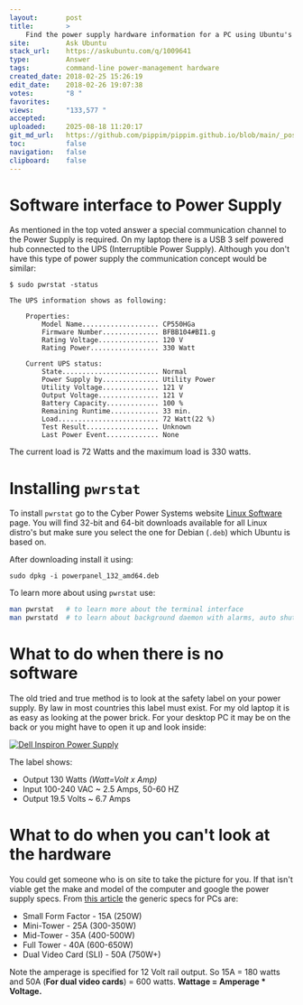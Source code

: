 ```yaml
---
layout:       post
title:        >
    Find the power supply hardware information for a PC using Ubuntu's command-line
site:         Ask Ubuntu
stack_url:    https://askubuntu.com/q/1009641
type:         Answer
tags:         command-line power-management hardware
created_date: 2018-02-25 15:26:19
edit_date:    2018-02-26 19:07:38
votes:        "8 "
favorites:    
views:        "133,577 "
accepted:     
uploaded:     2025-08-18 11:20:17
git_md_url:   https://github.com/pippim/pippim.github.io/blob/main/_posts/2018/2018-02-25-Find-the-power-supply-hardware-information-for-a-PC-using-Ubuntu_s-command-line.md
toc:          false
navigation:   false
clipboard:    false
---
```


# Software interface to Power Supply

As mentioned in the top voted answer a special communication channel to the Power Supply is required. On my laptop there is a USB 3 self powered hub connected to the UPS (Interruptible Power Supply). Although you don't have this type of power supply the communication concept would be similar:

``` 
$ sudo pwrstat -status

The UPS information shows as following:

	Properties:
		Model Name................... CP550HGa
		Firmware Number.............. BFBB104#BI1.g
		Rating Voltage............... 120 V
		Rating Power................. 330 Watt

	Current UPS status:
		State........................ Normal
		Power Supply by.............. Utility Power
		Utility Voltage.............. 121 V
		Output Voltage............... 121 V
		Battery Capacity............. 100 %
		Remaining Runtime............ 33 min.
		Load......................... 72 Watt(22 %)
		Test Result.................. Unknown
		Last Power Event............. None
```

The current load is 72 Watts and the maximum load is 330 watts.

# Installing `pwrstat`

To install `pwrstat` go to the Cyber Power Systems website [Linux Software][1] page. You will find 32-bit and 64-bit downloads available for all Linux distro's but make sure you select the one for Debian (`.deb`) which Ubuntu is based on.

After downloading install it using:

``` 
sudo dpkg -i powerpanel_132_amd64.deb
```

To learn more about using `pwrstat` use:



``` bash
man pwrstat   # to learn more about the terminal interface
man pwrstatd  # to learn about background daemon with alarms, auto shutdown, etc.
```

# What to do when there is no software

The old tried and true method is to look at the safety label on your power supply. By law in most countries this label must exist. For my old laptop it is as easy as looking at the power brick. For your desktop PC it may be on the back or you might have to open it up and look inside:

[![Dell Inspiron Power Supply][2]][2]

The label shows:

- Output 130 Watts *(Watt=Volt x Amp)*
- Input 100-240 VAC ~ 2.5 Amps, 50-60 HZ
- Output 19.5 Volts ~ 6.7 Amps

# What to do when you can't look at the hardware

You could get someone who is on site to take the picture for you. If that isn't viable get the make and model of the computer and google the power supply specs. From [this article][3] the generic specs for PCs are:

-    Small Form Factor - 15A (250W)
-    Mini-Tower - 25A (300-350W)
-    Mid-Tower - 35A (400-500W)
-    Full Tower - 40A (600-650W)
-    Dual Video Card (SLI) - 50A (750W+)

Note the amperage is specified for 12 Volt rail output. So 15A = 180 watts and 50A (**For dual video cards**) = 600 watts. **Wattage = Amperage * Voltage.**


  [1]: https://www.cyberpowersystems.com/product/software/powerpanel-for-linux/
  [2]: https://pippim.github.io/assets/img/posts/2018/O09aL.jpg
  [3]: https://www.lifewire.com/computer-power-supply-wattage-832368
